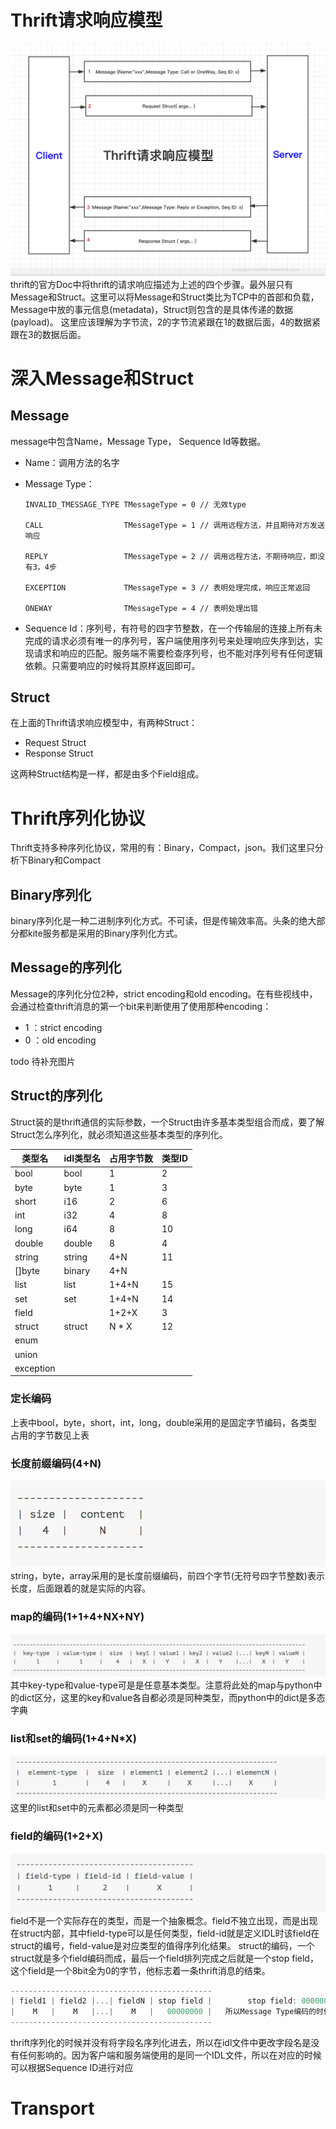 # Thrift请求响应模型
![avater](图片/img_2.png)
thrift的官方Doc中将thrift的请求响应描述为上述的四个步骤。最外层只有Message和Struct。这里可以将Message和Struct类比为TCP中的首部和负载，Message中放的事元信息(metadata)，Struct则包含的是具体传递的数据(payload)。
这里应该理解为字节流，2的字节流紧跟在1的数据后面，4的数据紧跟在3的数据后面。

# 深入Message和Struct
## Message
message中包含Name，Message Type， Sequence Id等数据。
* Name：调用方法的名字
* Message Type：

      INVALID_TMESSAGE_TYPE TMessageType = 0 // 无效type
  
      CALL                  TMessageType = 1 // 调用远程方法，并且期待对方发送响应
  
      REPLY                 TMessageType = 2 // 调用远程方法，不期待响应，即没有3，4步
  
      EXCEPTION             TMessageType = 3 // 表明处理完成，响应正常返回
  
      ONEWAY                TMessageType = 4 // 表明处理出错

* Sequence Id：序列号，有符号的四字节整数，在一个传输层的连接上所有未完成的请求必须有唯一的序列号，客户端使用序列号来处理响应失序到达，实现请求和响应的匹配。服务端不需要检查序列号，也不能对序列号有任何逻辑依赖。只需要响应的时候将其原样返回即可。

## Struct
在上面的Thrift请求响应模型中，有两种Struct：
* Request Struct
* Response Struct

这两种Struct结构是一样，都是由多个Field组成。

# Thrift序列化协议
Thrift支持多种序列化协议，常用的有：Binary，Compact，json。我们这里只分析下Binary和Compact
## Binary序列化
binary序列化是一种二进制序列化方式。不可读，但是传输效率高。头条的绝大部分都kite服务都是采用的Binary序列化方式。

## Message的序列化
Message的序列化分位2种，strict encoding和old encoding。在有些视线中，会通过检查thrift消息的第一个bit来判断使用了使用那种encoding：
* 1 ：strict encoding
* 0 ：old encoding

todo 待补充图片

## Struct的序列化
Struct装的是thrift通信的实际参数，一个Struct由许多基本类型组合而成，要了解Struct怎么序列化，就必须知道这些基本类型的序列化。

| 类型名 | idl类型名| 占用字节数 | 类型ID |
| ----  | ----    | ----     | ----   |
| bool  | bool    | 1        |  2     |
| byte  | byte    | 1        |  3     |
| short | i16     | 2        |  6     |
| int   | i32     | 4        |  8     |
| long  | i64     | 8        |  10    |
| double| double  | 8        |  4     |
| string| string  | 4+N      |  11    |
| []byte| binary  | 4+N      |        |
| list  | list    | 1+4+N    |  15    |
| set   | set     | 1+4+N    |  14    |
| field |         | 1+2+X    |  3     |
| struct| struct  | N * X    |  12    |
| enum  |         |          |        |
| union |         |          |        |
| exception  |    |          |        |

### 定长编码
上表中bool，byte，short，int，long，double采用的是固定字节编码，各类型占用的字节数见上表

### 长度前缀编码(4+N)
![avater](图片/img_1.png)
string，byte，array采用的是长度前缀编码，前四个字节(无符号四字节整数)表示长度，后面跟着的就是实际的内容。

### map的编码(1+1+4+NX+NY)
![avater](图片/img_3.png)
其中key-type和value-type可是是任意基本类型。注意将此处的map与python中的dict区分，这里的key和value各自都必须是同种类型，而python中的dict是多态字典

### list和set的编码(1+4+N*X)
![avater](图片/img_4.png)
这里的list和set中的元素都必须是同一种类型

### field的编码(1+2+X)
![avater](图片/img_5.png)
field不是一个实际存在的类型，而是一个抽象概念。field不独立出现，而是出现在struct内部，其中field-type可以是任何类型，field-id就是定义IDL时该field在struct的编号，field-value是对应类型的值得序列化结果。
struct的编码，一个struct就是多个field编码而成，最后一个field排列完成之后就是一个stop field，这个field是一个8bit全为0的字节，他标志着一条thrift消息的结束。
```go
---------------------------------------------
| field1 | field2 |...| fieldN | stop field |        stop field: 00000000 
|    M   |    M   |...|    M   |   00000000 |   所以Message Type编码的时候不能用0
---------------------------------------------
```
thrift序列化的时候并没有将字段名序列化进去，所以在idl文件中更改字段名是没有任何影响的。因为客户端和服务端使用的是同一个IDL文件，所以在对应的时候可以根据Sequence ID进行对应

# Transport

